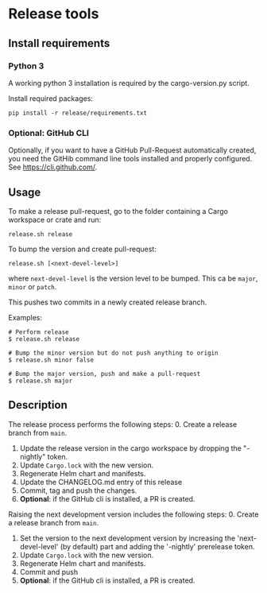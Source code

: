 # Release tools

## Install requirements

### Python 3

A working python 3 installation is required by the cargo-version.py script.

Install required packages:

    pip install -r release/requirements.txt

### Optional: GitHub CLI

Optionally, if you want to have a GitHub Pull-Request automatically created, you need the GitHib command line tools installed and properly configured. See https://cli.github.com/.

## Usage

To make a release pull-request, go to the folder containing a Cargo workspace or crate and run:

    release.sh release

To bump the version and create pull-request:

    release.sh [<next-devel-level>]

where `next-devel-level` is the version level to be bumped. This ca be `major`, `minor` or `patch`.

This pushes two commits in a newly created release branch.

Examples:

    # Perform release
    $ release.sh release

    # Bump the minor version but do not push anything to origin
    $ release.sh minor false

    # Bump the major version, push and make a pull-request
    $ release.sh major

## Description

The release process performs the following steps:
0. Create a release branch from `main`.
1. Update the release version in the cargo workspace by dropping the "-nightly" token.
2. Update `Cargo.lock` with the new version.
3. Regenerate Helm chart and manifests.
4. Update the CHANGELOG.md entry of this release
5. Commit, tag and push the changes.
6. __Optional__: if the GitHub cli is installed, a PR is created.

Raising the next development version includes the following steps:
0. Create a release branch from `main`.
1. Set the version to the next development version by increasing the 'next-devel-level' (by default) part and adding the '-nightly' prerelease token.
2. Update `Cargo.lock` with the new version.
3. Regenerate Helm chart and manifests.
4. Commit and push
5. __Optional__: if the GitHub cli is installed, a PR is created.
